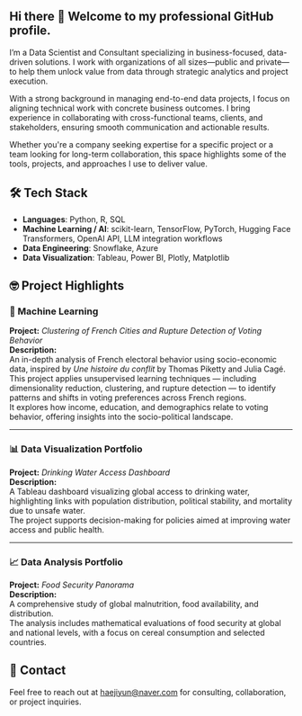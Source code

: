 ## Hi there 👋 Welcome to my professional GitHub profile.

I’m a Data Scientist and Consultant specializing in business-focused, data-driven solutions. I work with organizations of all sizes—public and private—to help them unlock value from data through strategic analytics and project execution.

With a strong background in managing end-to-end data projects, I focus on aligning technical work with concrete business outcomes. I bring experience in collaborating with cross-functional teams, clients, and stakeholders, ensuring smooth communication and actionable results.

Whether you're a company seeking expertise for a specific project or a team looking for long-term collaboration, this space highlights some of the tools, projects, and approaches I use to deliver value.

## 🛠️ Tech Stack

- **Languages**: Python, R, SQL  
- **Machine Learning / AI**: scikit-learn, TensorFlow, PyTorch, Hugging Face Transformers, OpenAI API, LLM integration workflows  
- **Data Engineering**: Snowflake, Azure  
- **Data Visualization**: Tableau, Power BI, Plotly, Matplotlib

## 🤓 Project Highlights  

### 🧠 Machine Learning  
**Project:** *Clustering of French Cities and Rupture Detection of Voting Behavior*  
**Description:**  
An in-depth analysis of French electoral behavior using socio-economic data, inspired by *Une histoire du conflit* by Thomas Piketty and Julia Cagé.  
This project applies unsupervised learning techniques — including dimensionality reduction, clustering, and rupture detection — to identify patterns and shifts in voting preferences across French regions.  
It explores how income, education, and demographics relate to voting behavior, offering insights into the socio-political landscape.

---

### 📊 Data Visualization Portfolio  
**Project:** *Drinking Water Access Dashboard*  
**Description:**  
A Tableau dashboard visualizing global access to drinking water, highlighting links with population distribution, political stability, and mortality due to unsafe water.  
The project supports decision-making for policies aimed at improving water access and public health.

---

### 📈 Data Analysis Portfolio  
**Project:** *Food Security Panorama*  
**Description:**  
A comprehensive study of global malnutrition, food availability, and distribution.  
The analysis includes mathematical evaluations of food security at global and national levels, with a focus on cereal consumption and selected countries.

## 💌 Contact

Feel free to reach out at haejiyun@naver.com for consulting, collaboration, or project inquiries.
